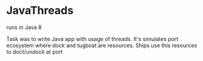 # JavaThreads

runs in Java 8

Task was to write Java app with usage of threads. It's simulates port ecosystem where dock and tugboat are resources. Ships use this resources to doct/undock at port